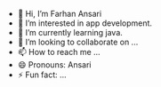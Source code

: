 - 👋 Hi, I’m Farhan Ansari
- 👀 I’m interested in app development.
- 🌱 I’m currently learning java.
- 💞️ I’m looking to collaborate on ...
- 📫 How to reach me ...
- 😄 Pronouns: Ansari
- ⚡ Fun fact: ...

<!---
AnsariFarhan7/AnsariFarhan7 is a ✨ special ✨ repository because its `README.md` (this file) appears on your GitHub profile.
You can click the Preview link to take a look at your changes.
--->
